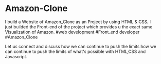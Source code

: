 # Amazon-Clone
I  build a Website of  Amazon_Clone as an Project by using HTML & CSS. I just builded the Front-end of the project which provides u the exact same Visualization of Amazon.
#web development #Front_end developer #Amazon_Clone

Let us connect and discuss how we can continue to push the limits how we can continue to push the limits of what's possible with HTML,CSS and Javascript. 


